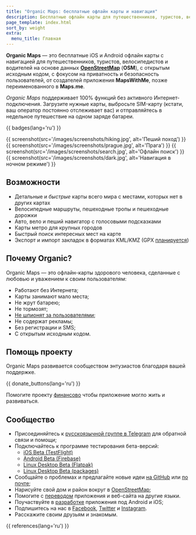 ```yaml
---
title: "Organic Maps: бесплатные офлайн карты и навигация"
description: Бесплатные офлайн карты для путешественников, туристов, велосипедистов и водителей на основе данных OpenStreetMap от создателей приложения MapsWithMe, позже переименованного в Maps.me
page_template: index.html
sort_by: weight
extra:
  menu_title: Главная
---
```


**Organic Maps** — это бесплатные iOS и Android офлайн карты с навигацией для путешественников, туристов, велосипедистов и водителей на основе данных **[OpenStreetMap](https://www.openstreetmap.org)** (**OSM**),
с открытым исходным кодом, с фокусом на приватность и безопасность пользователей, от создателей приложения **MapsWithMe**, позже переименованного в **Maps.me**.

*Organic Maps* поддерживает 100% функций без активного Интернет-подключения. Загрузите нужные карты, выбросьте SIM-карту (кстати, ваш оператор постоянно отслеживает вас) и отправляйтесь в недельное путешествие на одном заряде батареи.

{{ badges(lang='ru') }}

{{ screenshot(src='/images/screenshots/hiking.jpg', alt='Пеший поход') }}
{{ screenshot(src='/images/screenshots/prague.jpg', alt='Прага') }}
{{ screenshot(src='/images/screenshots/search.jpg', alt='Офлайн поиск') }}
{{ screenshot(src='/images/screenshots/dark.jpg', alt='Навигация в ночном режиме') }}

## Возможности

- Детальные и *быстрые* карты всего мира с местами, которых нет в других картах
- Велосипедные маршруты, пешеходные тропы и пешеходные дорожки
- Авто, вело и пеший навигатор с голосовыми подсказками
- Карты метро для крупных городов
- Быстрый поиск интересных мест на карте
- Экспорт и импорт закладок в форматах KML/KMZ (GPX [планируется](https://github.com/organicmaps/organicmaps/issues/624))

## Почему Organic?

Organic Maps — это офлайн-карты здорового человека, сделанные с любовью и уважением к своим пользователям:

- Работают без Интернета;
- Карты занимают мало места;
- Не жрут батарею;
- Не тормозят;
- [Не шпионят за пользователями](https://reports.exodus-privacy.eu.org/en/reports/app.organicmaps/latest/);
- Не содержат рекламы;
- Без регистрации и SMS;
- С открытым исходным кодом.

## Помощь проекту

Organic Maps развивается сообществом энтузиастов благодаря вашей поддержке.

{{ donate_buttons(lang='ru') }}

Помогите проекту [финансово](/ru/donate "поддержать деньгами") чтобы приложение могло жить и развиваться.

## Сообщество

- Присоединяйтесь к [русскоязычной группе в Telegram](https://t.me/OrganicMapsRu) для обратной связи и помощи;
- Подключайтесь к программе тестирования бета-версий:
  * [iOS Beta (TestFlight)](https://testflight.apple.com/join/lrKCl08I)
  * [Android Beta (Firebase)](https://appdistribution.firebase.dev/i/9ec3bca5e2b47373)
  * [Linux Desktop Beta (Flatpak)](https://flathub.org/apps/details/app.organicmaps.desktop)
  * [Linux Desktop Beta (packages)](https://repology.org/project/organicmaps/versions)
- Сообщайте о проблемах и предлагайте новые идеи [на GitHub](https://github.com/organicmaps/organicmaps/issues) или [по почте](mailto:hello@organicmaps.app);
- Нарисуйте свой дом и район вокруг в [OpenStreetMap](https://openstreetmap.org);
- Помогите с [переводом](https://github.com/organicmaps/organicmaps/blob/master/docs/TRANSLATIONS.md) приложения и веб-сайта на другие языки.
- Поучаствуйте в [разработке](https://github.com/organicmaps/organicmaps/blob/master/docs/CONTRIBUTING.md) приложения под Android и iOS;
- Подпишитесь на нас в [Facebook](https://facebook.com/OrganicMaps), [Twitter](https://twitter.com/OrganicMapsApp) и [Instagram](https://instagram.com/organicmaps.app/).
- Расскажите своим друзьям и знакомым.

{{ references(lang='ru') }}
